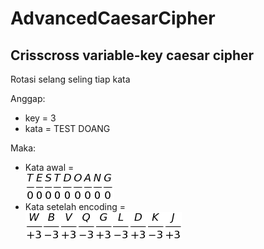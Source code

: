 # AdvancedCaesarCipher
Crisscross variable-key caesar cipher
---
Rotasi selang seling tiap kata

Anggap:
- key = 3
- kata = TEST DOANG

Maka:  
- Kata awal =  
![Sebelum encoding](./img/decoded.jpg)
- Kata setelah encoding =  
![Setelah encoding](./img/encoded.png)



